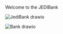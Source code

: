 Welcome to the JEDIBank

![JediBank drawio](https://github.com/user-attachments/assets/ee55f131-0049-4592-a035-1d80b0765594)

![Bank drawio](https://github.com/user-attachments/assets/1e6db1b2-a00c-493a-aadf-3cbab80c5b77)

